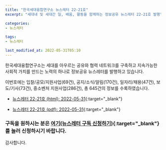 ```yaml
---
title: "한국세대융합연구소 뉴스레터 22-21호"
excerpt: "세대내 및 세대간 일, 배움, 활동을 함께하는 정보공유 뉴스레터 22-21호 발행" 

categories:
- 뉴스레터

tags:
- 뉴스레터

last_modified_at: 2022-05-31T05:10
---
```


한국세대융합연구소는 세대를 아우르는 공유와 협력 네트워크를 구축하고 지속가능한 사회적 가치를 만드는 노력의 하나로 정보공유 뉴스레터를 발행하고 있습니다.

이번호에는 입찰/공모/지원사업(69건), 공지/소식/알림(170건), 일자리/채용(47건), 보도/기사(73건), 중소벤처 지원사업(286건), 총 645건의 정보를 수록하였습니다.

* [뉴스레터 22-21호 (html): 2022-05-31](https://gcrcenter.github.io/assets/htmls/gcrc_news_letter_20220531.html){:target="_blank"}

* [뉴스레터 22-21호 (pdf): 2022-05-31](https://gcrcenter.github.io/assets/pdfs/news_letter_20220531.pdf){:target="_blank"}


### 구독을 원하시는 분은 [여기(뉴스레터 구독 신청하기)](https://forms.gle/MJ5gVHCdunBXXWVB7){:target="_blank"} 를 눌러 신청하시기 바랍니다.


감사합니다.